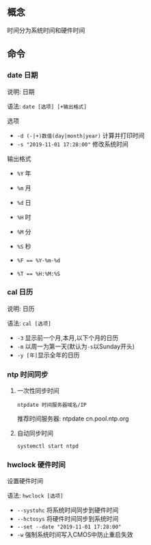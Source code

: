 ## 概念

时间分为系统时间和硬件时间

## 命令

### date 日期

说明: 日期

语法: `date [选项] [+输出格式]`

选项

* `-d (-|+)数值(day|month|year)` 计算并打印时间
* `-s "2019-11-01 17:28:00"` 修改系统时间

输出格式

* `%Y` 年
* `%m` 月
* `%d` 日
* `%H` 时
* `%M` 分
* `%S` 秒

* `%F == %Y-%m-%d`
* `%T == %H:%M:%S`

### cal 日历

说明: 日历

语法: `cal [选项]`

* `-3` 显示前一个月,本月,以下个月的日历
* `-m` 以周一为第一天(默认为`-s`以Sunday开头)
* `-y [年]`显示全年的日历

### ntp 时间同步

1. 一次性同步时间

   `ntpdate 时间服务器域名/IP`

   推荐时间服务器: ntpdate cn.pool.ntp.org

2. 自动同步时间

   `systemctl start ntpd`

### hwclock 硬件时间

设置硬件时间

语法: `hwclock [选项]`

* `--systohc` 将系统时间同步到硬件时间
* `--hctosys` 将硬件时间同步到系统时间
* `--set --date "2019-11-01 17:28:00"` 
* `-w`  强制系统时间写入CMOS中防止重启失效



